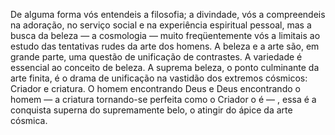 ﻿De alguma forma vós entendeis a filosofia; a divindade, vós a compreendeis na adoração, no serviço social e na experiência espiritual pessoal, mas a busca da beleza — a cosmologia — muito freqüentemente vós a limitais ao estudo das tentativas rudes da arte dos homens. A beleza e a arte são, em grande parte, uma questão de unificação de contrastes. A variedade é essencial ao conceito de beleza. A suprema beleza, o ponto culminante da arte finita, é o drama de unificação na vastidão dos extremos cósmicos: Criador e criatura. O homem encontrando Deus e Deus encontrando o homem — a criatura tornando-se perfeita como o Criador o é — , essa é a conquista superna do supremamente belo, o atingir do ápice da arte cósmica.